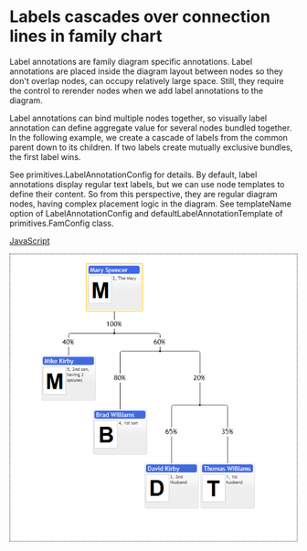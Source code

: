 # Labels cascades over connection lines in family chart
Label annotations are family diagram specific annotations. Label annotations are placed inside the diagram layout between nodes so they don't overlap nodes, can occupy relatively large space. Still, they require the control to rerender nodes when we add label annotations to the diagram. 

Label annotations can bind multiple nodes together, so visually label annotation can define aggregate value for several nodes bundled together.  In the following example, we create a cascade of labels from the common parent down to its children. If two labels create mutually exclusive bundles, the first label wins.

See primitives.LabelAnnotationConfig for details. By default, label annotations display regular text labels, but we can use node templates to define their content. So from this perspective, they are regular diagram nodes, having complex placement logic in the diagram. See templateName option of LabelAnnotationConfig and defaultLabelAnnotationTemplate of primitives.FamConfig class.

[JavaScript](javascript.controls/CaseLabelsCascadesInFamilyChart.html)

![Screenshot](javascript.controls/__image_snapshots__/CaseLabelsCascadesInFamilyChart-snap.png)